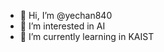 - 👋 Hi, I’m @yechan840
- 👀 I’m interested in AI
- 🌱 I’m currently learning in KAIST

<!---
yechan840/yechan840 is a ✨ special ✨ repository because its `README.md` (this file) appears on your GitHub profile.
You can click the Preview link to take a look at your changes.
--->
